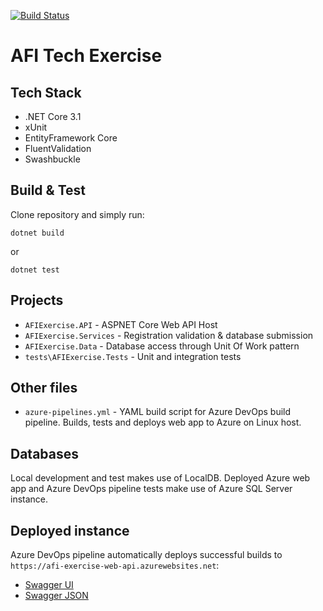 [![Build Status](https://dev.azure.com/nullloop/AFI%20Tech%20Exercise/_apis/build/status/CI%20%26%20CD?branchName=main)](https://dev.azure.com/nullloop/AFI%20Tech%20Exercise/_build/latest?definitionId=7&branchName=main)

# AFI Tech Exercise

## Tech Stack

* .NET Core 3.1
* xUnit
* EntityFramework Core
* FluentValidation
* Swashbuckle

## Build & Test

Clone repository and simply run:

```
dotnet build
```
or
```
dotnet test
```

## Projects

* `AFIExercise.API` - ASPNET Core Web API Host
* `AFIExercise.Services` - Registration validation & database submission
* `AFIExercise.Data` - Database access through Unit Of Work pattern
* `tests\AFIExercise.Tests` - Unit and integration tests

## Other files

* `azure-pipelines.yml` - YAML build script for Azure DevOps build pipeline. Builds, tests and deploys web app to Azure on Linux host.

## Databases

Local development and test makes use of LocalDB. Deployed Azure web app and Azure DevOps pipeline tests make use of Azure SQL Server instance.

## Deployed instance

Azure DevOps pipeline automatically deploys successful builds to `https://afi-exercise-web-api.azurewebsites.net`:

* [Swagger UI](https://afi-exercise-web-api.azurewebsites.net/swagger/index.html)
* [Swagger JSON](https://afi-exercise-web-api.azurewebsites.net/swagger/v1/swagger.json)